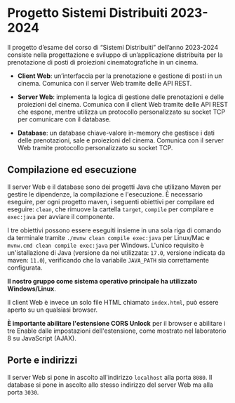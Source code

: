 # Progetto Sistemi Distribuiti 2023-2024

Il progetto d’esame del corso di “Sistemi Distribuiti” dell’anno 2023-2024 consiste nella progettazione e sviluppo di un’applicazione distribuita per la 
prenotazione di posti di proiezioni cinematografiche in un cinema.

- **Client Web**: un’interfaccia per la prenotazione e gestione di posti in un
   cinema. Comunica con il server Web tramite delle API REST. 

- **Server Web**: implementa la logica di gestione delle prenotazioni e delle
   proiezioni del cinema. Comunica con il client Web tramite delle API REST
   che espone, mentre utilizza un protocollo personalizzato su socket TCP
   per comunicare con il database.
- **Database**: un database chiave-valore in-memory che gestisce i dati delle
   prenotazioni, sale e proiezioni del cinema. Comunica con il server Web
   tramite protocollo personalizzato su socket TCP.

## Compilazione ed esecuzione

Il server Web e il database sono dei progetti Java che utilizano Maven per gestire le dipendenze, la compilazione e l'esecuzione. È necessario eseguire, per 
ogni progetto maven, i seguenti obiettivi per compilare ed eseguire: `clean`, che rimuove la cartella `target`, `compile` per compilare e `exec:java` per 
avviare il componente.

I tre obiettivi possono essere eseguiti insieme in una sola riga di comando da terminale tramite `./mvnw clean compile exec:java` per Linux/Mac e 
`mvnw.cmd clean compile exec:java` per Windows. 
L'unico requisito è un'istallazione di Java (versione da noi utilizzata: `17.0`, versione indicata da maven: `11.0`), verificando che la variabile `JAVA_PATH` 
sia correttamente configurata. 

**Il nostro gruppo come sistema operativo principale ha utilizzato Windows/Linux**.

Il client Web è invece un solo file HTML chiamato `index.html`, può essere aperto su un qualsiasi browser. 

**È importante abilitare l'estensione CORS Unlock** per il browser e abilitare i tre Enable dalle impostazioni dell'estensione, 
come mostrato nel laboratorio 8 su JavaScript (AJAX).

## Porte e indirizzi

Il server Web si pone in ascolto all'indirizzo `localhost` alla porta `8080`. Il database si pone in ascolto allo stesso indirizzo del server Web ma alla porta `3030`.
